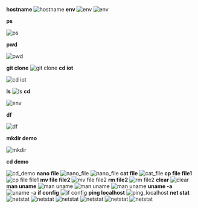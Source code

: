 **hostname**
![hostname](CPE_322_Lab_2_hostname.png)
**env**
![env](CPE_322_Lab_2_env_1.png)
![env](CPE_322_Lab_2_env_2.png)

**ps**

![ps](ps.png)

**pwd**

![pwd](pwd.png)

**git clone**
![git clone](CPE_322_Lab_2_git_clone.png)
**cd iot** 

![cd iot](CPE_322_Lab_2_cd_iot.png)

**ls**
![ls](CPE_322_Lab_2_ls.png)
**cd**

![env](CPE_322_Lab_2_cd.png)

**df**

![df](CPE_322_Lab_2_df.png)

**mkdir demo**

![mkdir](mkdir_demo.png)

**cd demo**

![cd_demo](CPE_322_Lab_2_cd_demo.png)
**nano file**
![nano_file](nano_file_1.png)
![nano_file](nano_file_2.png)
**cat file**
![cat_file](CPE_322_Lab_2_cat_file.png)
**cp file file1**
![cp file file1](CPE_322_Lab_2_cp_file_file1.png)
**mv file file2**
![mv file file2](mv_file_file2.png)
**rm file2**
![rm file2](rm_file2.png)
**clear**
![clear](CPE_322_Lab_2_clear.png)
**man uname**
![man uname](man_uname_1.png)
![man uname](man_uname_2.png)
![man uname](man_uname_3.png)
**uname -a**
![uname -a](uname_-a.png)
**if config**
![if config](CPE_322_Lab_2_ifconfig)
**ping localhost**
![ping_localhost](ping_localhost.png)
**net stat**
![netstat](netstat_1.png)
![netstat](netstat_2.png)
![netstat](netstat_3.png)
![netstat](netstat_4.png)
![netstat](netstat_5.png)
![netstat](netstat_6.png)
